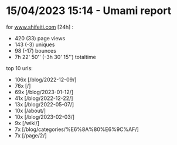 # 15/04/2023 15:14 - Umami report
for www.shifeiti.com [24h] :

 - 420 (33) page views
 - 143 (-3) uniques
 - 98 (-17) bounces
 - 7h 22' 50'' (-3h 30' 15'') totaltime


top 10 urls:
 - 106x [/blog/2022-12-09/]
 - 76x [/]
 - 69x [/blog/2023-01-12/]
 - 41x [/blog/2022-12-22/]
 - 13x [/blog/2022-05-07/]
 - 10x [/about/]
 - 10x [/blog/2023-02-03/]
 - 9x [/wiki/]
 - 7x [/blog/categories/%E6%8A%80%E6%9C%AF/]
 - 7x [/page/2/]



